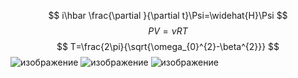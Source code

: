 $$ i\hbar \frac{\partial }{\partial t}\Psi=\widehat{H}\Psi $$
$$ PV=\nu RT $$
$$ T=\frac{2\pi}{\sqrt{\omega_{0}^{2}-\beta^{2}}} $$
![изображение](https://user-images.githubusercontent.com/114712862/203837721-5bc59190-40d2-4e0f-9480-19a464ed022f.png)
![изображение](https://user-images.githubusercontent.com/114712862/203837847-5fac524f-0509-49cb-854c-3c029873df9b.png)
![изображение](https://user-images.githubusercontent.com/114712862/203835295-056bf945-b7ca-412b-8448-e00b8df4c6d1.png)
